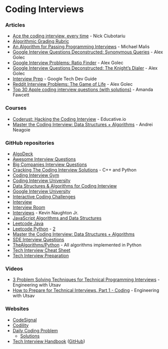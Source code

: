# Coding Interviews

### Articles

* [Ace the coding interview, every time](https://www.linkedin.com/pulse/20141120061048-6976444-ace-the-coding-interview-every-time/) - Nick Ciubotariu
* [Algorithmic Grading Rubric](https://docs.google.com/spreadsheets/d/1gy9cmPwNhZvola7kqnfY3DElk7PYrz2ARpaCODTp8Go/edit#gid=0)
* [An Algorithm for Passing Programming Interviews](https://malisper.me/an-algorithm-for-passing-programming-interviews/) - Michael Malis
* [Google Interview Questions Deconstructed: Synonymous Queries](https://alexgolec.dev/synonymous-queries/) - Alex Golec
* [Google Interview Problems: Ratio Finder](https://alexgolec.dev/ratio-finder/) - Alex Golec
* [Google Interview Questions Deconstructed: The Knight’s Dialer](https://alexgolec.dev/google-interview-questions-deconstructed-the-knights-dialer/) - Alex Golec
* [Interview Prep](https://techdevguide.withgoogle.com/paths/interview/) - Google Tech Dev Guide
* [Reddit Interview Problems: The Game of Life](https://alexgolec.dev/reddit-interview-problems-the-game-of-life/) - Alex Golec
* [Top 30 Apple coding interview questions (with solutions)](https://www.educative.io/blog/apple-coding-interview-questions) - Amanda Fawcett

### Courses

* [Coderust: Hacking the Coding Interview](https://www.educative.io/courses/coderust-hacking-the-coding-interview) - Educative.io
* [Master the Coding Interview: Data Structures + Algorithms](https://www.udemy.com/course/master-the-coding-interview-data-structures-algorithms/) - Andrei Neagoie

### GitHub repositories

* [AlgoDeck](https://github.com/teivah/algodeck)
* [Awesome Interview Questions](https://github.com/DopplerHQ/awesome-interview-questions)
* [Big Companies Interview Questions](https://github.com/realabbas/big-companies-interview-questions)
* [Cracking The Coding Interview Solutions](https://github.com/alexhagiopol/cracking-the-coding-interview) - C++ and Python
* [Coding Interview Gym](https://github.com/partho-maple/coding-interview-gym)
* [Coding Interview University](https://github.com/jwasham/coding-interview-university)
* [Data Structures & Algorithms for Coding Interview](https://github.com/SamirPaul1/DSAlgo)
* [Google Interview University](https://github.com/Glavin001/google-interview-university)
* [Interactive Coding Challenges](https://github.com/donnemartin/interactive-coding-challenges)
* [Interview](https://github.com/Olshansk/interview)
* [Interview Room](https://github.com/ashuray/InterviewRoom)
* [Interviews](https://github.com/kdn251/interviews) - Kevin Naughton Jr.
* [JavaScript Algorithms and Data Structures](https://github.com/trekhleb/javascript-algorithms)
* [Leetcode Java](https://github.com/gouthampradhan/leetcode)
* [Leetcode Python](https://github.com/wuduhren/leetcode-python) - [2](https://github.com/yuzhoujr/leetcode)
* [Master the Coding Interview: Data Structures + Algorithms](https://github.com/chesterheng/master-coding-interview)
* [SDE Interview Questions](https://github.com/twowaits/SDE-Interview-Questions/)
* [TheAlgorithms/Python](https://github.com/TheAlgorithms/Python) - All algorithms implemented in Python
* [Tech Interview Cheat Sheet](https://github.com/TSiege/Tech-Interview-Cheat-Sheet)
* [Tech Interview Preparation](https://github.com/sastava007/Tech-Interview-Preparation)

### Videos

* [3 Problem Solving Techniques for Technical Programming Interviews](https://www.youtube.com/watch?v=FSycYs8RpsA) - Engineering with Utsav
* [How to Prepare for Technical Interviews, Part 1 - Coding](https://www.youtube.com/watch?v=7UlslIXHNsw) - Engineering with Utsav

### Websites

* [CodeSignal](https://app.codesignal.com/)
* [Codility](https://app.codility.com/programmers/lessons)
* [Daily Coding Problem](https://www.dailycodingproblem.com/)
  * [Solutions](https://github.com/r1cc4rdo/daily\_coding\_problem)
* [Tech Interview Handbook](https://yangshun.github.io/tech-interview-handbook/) ([GitHub](https://github.com/yangshun/tech-interview-handbook))
